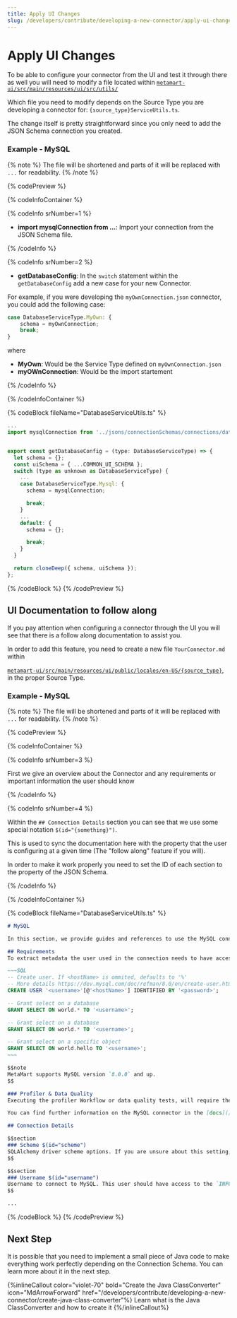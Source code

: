 ```yaml
---
title: Apply UI Changes
slug: /developers/contribute/developing-a-new-connector/apply-ui-changes
---
```


# Apply UI Changes

To be able to configure your connector from the UI and test it through there as well you will need to modify a file located within [`metamart-ui/src/main/resources/ui/src/utils/`](https://github.com/meta-mart/MetaMart/tree/main/metamart-ui/src/main/resources/ui/src/utils)

Which file you need to modify depends on the Source Type you are developing a connector for: `{source_type}ServiceUtils.ts`.

The change itself is pretty straightforward since you only need to add the JSON Schema connection you created.

### Example - MySQL

{% note %}
The file will be shortened and parts of it will be replaced with `...` for readability.
{% /note %}

{% codePreview %}

{% codeInfoContainer %}

{% codeInfo srNumber=1 %}

* **import mysqlConnection from ...**: Import your connection from the JSON Schema file.

{% /codeInfo %}

{% codeInfo srNumber=2 %}

* **getDatabaseConfig**: In the `switch` statement within the `getDatabaseConfig` add a new case for your new Connector.

For example, if you were developing the `myOwnConnection.json` connector, you could add the following case:

```js
case DatabaseServiceType.MyOwn: {
    schema = myOwnConnection;
    break;
}
```

where
- **MyOwn**: Would be the Service Type defined on `myOwnConnection.json`
- **myOWnConnection**: Would be the import startement

{% /codeInfo %}

{% /codeInfoContainer %}

{% codeBlock fileName="DatabaseServiceUtils.ts" %}
```js {% srNumber=1 %}
...
import mysqlConnection from '../jsons/connectionSchemas/connections/database/mysqlConnection.json';
```
```js {% srNumber=2 %}

export const getDatabaseConfig = (type: DatabaseServiceType) => {
  let schema = {};
  const uiSchema = { ...COMMON_UI_SCHEMA };
  switch (type as unknown as DatabaseServiceType) {
    ...
    case DatabaseServiceType.Mysql: {
      schema = mysqlConnection;

      break;
    }
    ...
    default: {
      schema = {};

      break;
    }
  }

  return cloneDeep({ schema, uiSchema });
};

```

{% /codeBlock %}
{% /codePreview %}

## UI Documentation to follow along

If you pay attention when configuring a connector through the UI you will see that there is a follow along documentation to assist you.

In order to add this feature, you need to create a new file `YourConnector.md` within

[`metamart-ui/src/main/resources/ui/public/locales/en-US/{source_type}`](https://github.com/meta-mart/MetaMart/tree/main/metamart-ui/src/main/resources/ui/public/locales/en-US), in the proper Source Type.

### Example - MySQL

{% note %}
The file will be shortened and parts of it will be replaced with `...` for readability.
{% /note %}

{% codePreview %}

{% codeInfoContainer %}

{% codeInfo srNumber=3 %}

First we give an overview about the Connector and any requirements or important information the user should know

{% /codeInfo %}

{% codeInfo srNumber=4 %}

Within the `## Connection Details` section you can see that we use some special notation `$(id="{something}")`.

This is used to sync the documentation here with the property that the user is configuring at a given time (The "follow along" feature if you will).

In order to make it work properly you need to set the ID of each section to the property of the JSON Schema.

{% /codeInfo %}

{% /codeInfoContainer %}

{% codeBlock fileName="DatabaseServiceUtils.ts" %}

```md {% srNumber=3 %}
# MySQL

In this section, we provide guides and references to use the MySQL connector.

## Requirements
To extract metadata the user used in the connection needs to have access to the `INFORMATION_SCHEMA`. By default, a user can see only the rows in the `INFORMATION_SCHEMA` that correspond to objects for which the user has the proper access privileges.

~~~SQL
-- Create user. If <hostName> is ommited, defaults to '%'
-- More details https://dev.mysql.com/doc/refman/8.0/en/create-user.html
CREATE USER '<username>'[@'<hostName>'] IDENTIFIED BY '<password>';

-- Grant select on a database
GRANT SELECT ON world.* TO '<username>';

-- Grant select on a database
GRANT SELECT ON world.* TO '<username>';

-- Grant select on a specific object
GRANT SELECT ON world.hello TO '<username>';
~~~

$$note
MetaMart supports MySQL version `8.0.0` and up.
$$

### Profiler & Data Quality
Executing the profiler Workflow or data quality tests, will require the user to have `SELECT` permission on the tables/schemas where the profiler/tests will be executed. The user should also be allowed to view information in `tables` for all objects in the database. More information on the profiler workflow setup can be found [here](/how-to-guides/data-quality-observability/profiler/workflow) and data quality tests [here](/how-to-guides/data-quality-observability/quality).

You can find further information on the MySQL connector in the [docs](/connectors/database/mysql).

```
```md {% srNumber=4 %}
## Connection Details

$$section
### Scheme $(id="scheme")
SQLAlchemy driver scheme options. If you are unsure about this setting, you can use the default value.
$$

$$section
### Username $(id="username")
Username to connect to MySQL. This user should have access to the `INFORMATION_SCHEMA` to extract metadata. Other workflows may require different permissions -- refer to the section above for more information.
$$

...
```

{% /codeBlock %}
{% /codePreview %}

## Next Step

It is possible that you need to implement a small piece of Java code to make everything work perfectly depending on the Connection Schema.
You can learn more about it in the next step.

{%inlineCallout
  color="violet-70"
  bold="Create the Java ClassConverter"
  icon="MdArrowForward"
  href="/developers/contribute/developing-a-new-connector/create-java-class-converter"%}
  Learn what is the Java ClassConverter and how to create it
{%/inlineCallout%}
